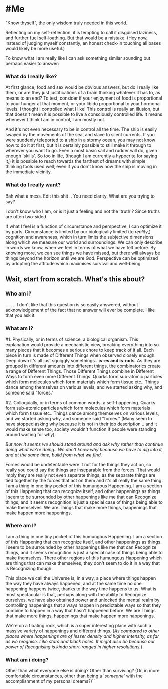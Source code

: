 # #Me

"Know thyself", the only wisdom truly needed in this world. 

Reflecting on my self-reflection, it is tempting to call it disguised laziness, and further fuel self-loathing. But that would be a mistake. (Hey now, instead of judging myself constantly, an honest check-in touching all bases would likely be more useful.) 

To know what I am really like I can ask something similar sounding but perhaps easier to answer: 
### What do I really like?


At first glance, food and sex would be obvious answers, but do I really like them, or are they just justifications of a brain thinking whatever it has to, as means to an end? To test, consider if your enjoyment of food is proportional to your hunger at that moment, or your libido proportional to your hormonal levels. I thought I controlled what I like! This control is really an illusion, but that doesn't mean it is possible to live a consciously controlled life. It means whenever I think I am in control, I am mostly not. 

And it's not even necessary to be in control all the time. The ship is easily swayed by the movements of the sea, and slave to silent currents. If you were suddenly teleported to a ship in a stormy ocean, you may not know how to do it at first, but it is certainly possible to still make it through to wherever you want to go. Even a most basic sail and rudder will do, given enough 'skills'. So too in life, (though I am currently a hypocrite for saying it,) it is possible to reach towards the farthest of dreams with simple thinking tools used well, even if you don't know how the ship is moving in the immediate vicinity. 

### What do I really want?
Bah what a mess. Edit this shit .. You need clarity. What are you trying to say?

I don't know who I am, or is it just a feeling and not the 'truth'? Since truths are often two-sided.. 

If what I feel is a function of circumstance and perspective, I can optimize it by parts. Circumstance is limited by our biologically limited (to _reality_,) cognition and awareness, which in turn limits the subjective dimensions along which we measure our world and surroundings. We can only describe in words we know, when we feel in terms of what we have felt before. By knowing more, we can see things we have missed, but there will always be things beyond the horizon until we are God. Perspective can be optimized by adopting the attitude which maximises survival and well-being.

## Wait, start from scratch. What's this about?

### Who am i?

.. .. .. I don't like that this question is so easily answered, without acknowledgement of the fact that no answer will ever be complete. I like that you ask it.

### What am i?

#1. Physically, or in terms of science, a biological organism.
This explanation would provide a mechanistic view, breaking everything into so many pieces that it becomes a serious chore to keep track of it all. Each piece in turn is made of Different Things when observed closely enough. Deep down it's all just squiggly somethings.. __is-es and is-nots__. As they are grouped in different amounts into different things, the combinatorics create a range of Different Things. Those Different Things combine in Different Ways to form even more Different Things. Quarks form sub-atomic particles which form molecules which form materials which form tissue etc.. Things dance among themselves on various levels, and we started asking why, and someone said "forces." 


#2. Colloquially, or in terms of common words, a self-happening.
Quarks form sub-atomic particles which form molecules which form materials which form tissue etc.. Things dance among themselves on various levels, and we started asking why, and someone said "forces." (Many seem to have stopped asking why because it is not in their job description ..  and it would make sense too, society wouldn't function if people were standing around waiting for why).

*But now it seems we should stand around and ask why rather than continue doing what we're doing.. We don't know why because we have to dig into it, and at the same time, build from what we find.*

Forces would be undetectable were it not for the things they act on, so really you could say the things are inseparable from the forces. That would imply they are really not even separate things, as the separate things are tied together by the forces that act on them and it's all really the same thing. I am a thing in one tiny pocket of this humungous Happening. I am a section of this Happening that can recognize itself, and other happenings as things. I seem to be surrounded by other happenings like me that can Recognize things, and it seems recognition is just a special case of things being able to make themselves. We are Things that make more things, happenings that make happen more happenings.


### Where am I?
I am a thing in one tiny pocket of this humungous Happening. I am a section of this Happening that can recognize itself, and other happenings as things. I seem to be surrounded by other happenings like me that can Recognize things, and it seems recognition is just a special case of things being able to make themselves. There other regions of this humungous Happening which are things that can make themselves, they don't seem to do it in a way that is Recognizing though. 

This place we call the Universe is, in a way, a place where things happen the way they have always happened, and at the same time no one happening happens twice, thanks to the way time happens to us. What is most spectacular is that, perhaps along with the ability to Recognize ourselves, we have also obtained power and unlocked the mental realm by controlling happenings that always happen in predictable ways so that they combine to happen in a way that hasn't happened before. We are Things that make more things, happenings that make happen more happenings.

We're on a floating rock, which is a super interesting place with such a massive variety of happenings and different things. (*As compared to other places where happenings are of lesser density and higher intensity, as far as we reognise. Like stars and black holes. It might also be because our power of Recognising is kinda short-ranged in higher resolutions.*) 

### What am i doing?
Other than what everyone else is doing? Other than surviving? (Or, in more comfortable circumstances, other than being a '_someone_' with the accomplishment of my personal dreams?)``